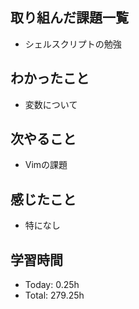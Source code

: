 ## 取り組んだ課題一覧
- シェルスクリプトの勉強
## わかったこと
- 変数について
## 次やること
- Vimの課題
## 感じたこと
- 特になし
## 学習時間
- Today: 0.25h
- Total: 279.25h
